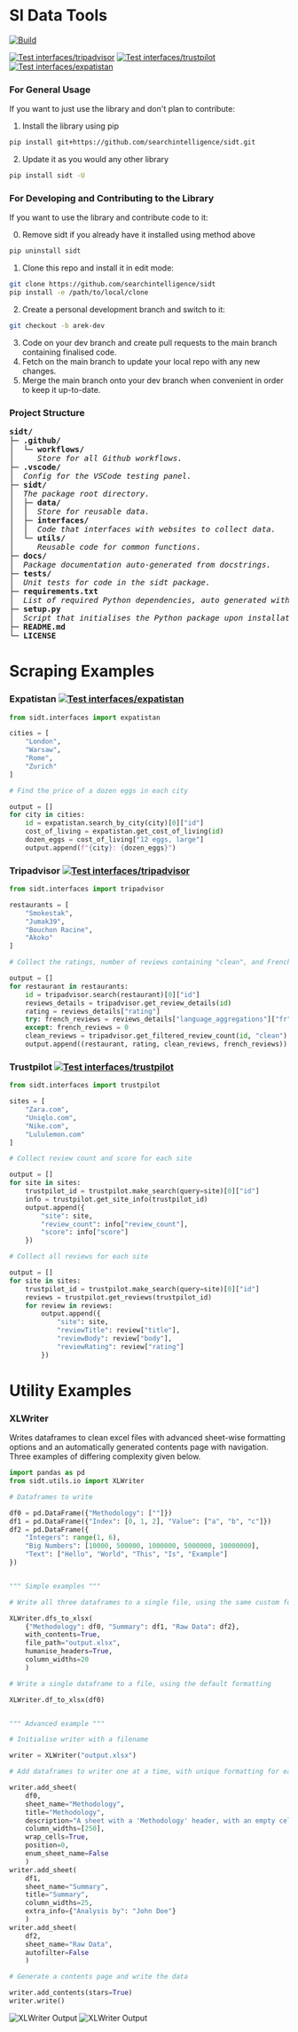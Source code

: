 # SI Data Tools

[![Build](https://github.com/searchintelligence/sidt/actions/workflows/build.yml/badge.svg)](https://github.com/searchintelligence/sidt/actions/workflows/build.yml)

[![Test interfaces/tripadvisor](https://github.com/searchintelligence/sidt/actions/workflows/test-tripadvisor.yml/badge.svg)](https://github.com/searchintelligence/sidt/actions/workflows/test-tripadvisor.yml)
[![Test interfaces/trustpilot](https://github.com/searchintelligence/sidt/actions/workflows/test-trustpilot.yml/badge.svg)](https://github.com/searchintelligence/sidt/actions/workflows/test-trustpilot.yml)
[![Test interfaces/expatistan](https://github.com/searchintelligence/sidt/actions/workflows/test-expatistan.yml/badge.svg)](https://github.com/searchintelligence/sidt/actions/workflows/test-expatistan.yml)

### For General Usage
If you want to just use the library and don't plan to contribute:

1. Install the library using pip
```bash
pip install git+https://github.com/searchintelligence/sidt.git
```

2. Update it as you would any other library
```bash
pip install sidt -U
```

### For Developing and Contributing to the Library
If you want to use the library and contribute code to it:

0. Remove sidt if you already have it installed using method above

```bash
pip uninstall sidt
```

1. Clone this repo and install it in edit mode:
```bash
git clone https://github.com/searchintelligence/sidt
pip install -e /path/to/local/clone
```

2. Create a personal development branch and switch to it:
```bash
git checkout -b arek-dev
```
3. Code on your dev branch and create pull requests to the main branch containing finalised code.
4. Fetch on the main branch to update your local repo with any new changes.
5. Merge the main branch onto your dev branch when convenient in order to keep it up-to-date.

### Project Structure

<pre>
<b>sidt/</b>
├─ <b>.github/</b>
│  └─ <b>workflows/</b>
│     <i>Store for all Github workflows.</i>
├─ <b>.vscode/</b>
│  <i>Config for the VSCode testing panel.</i>
├─ <b>sidt/</b>
│  <i>The package root directory.</i>
│  ├─ <b>data/</b>
│  │  <i>Store for reusable data.</i>
│  ├─ <b>interfaces/</b>
│  │  <i>Code that interfaces with websites to collect data.</i>
│  └─ <b>utils/</b>
│     <i>Reusable code for common functions.</i>
├─ <b>docs/</b>
│  <i>Package documentation auto-generated from docstrings.</i>
├─ <b>tests/</b>
│  <i>Unit tests for code in the sidt package.</i>
├─ <b>requirements.txt</b>
│  <i>List of required Python dependencies, auto generated with pipreqs.</i>
├─ <b>setup.py</b>
│  <i>Script that initialises the Python package upon installation.</i>
├─ <b>README.md</b>
└─ <b>LICENSE</b>
</pre>

# Scraping Examples

### Expatistan [![Test interfaces/expatistan](https://github.com/searchintelligence/sidt/actions/workflows/test-expatistan.yml/badge.svg)](https://github.com/searchintelligence/sidt/actions/workflows/test-expatistanr.yml)

```python
from sidt.interfaces import expatistan

cities = [
    "London",
    "Warsaw",
    "Rome",
    "Zurich"
]

# Find the price of a dozen eggs in each city

output = []
for city in cities:
    id = expatistan.search_by_city(city)[0]["id"]
    cost_of_living = expatistan.get_cost_of_living(id)
    dozen_eggs = cost_of_living["12 eggs, large"]
    output.append(f"{city}: {dozen_eggs}")
```

### Tripadvisor [![Test interfaces/tripadvisor](https://github.com/searchintelligence/sidt/actions/workflows/test-tripadvisor.yml/badge.svg)](https://github.com/searchintelligence/sidt/actions/workflows/test-tripadvisor.yml)

```python
from sidt.interfaces import tripadvisor

restaurants = [
    "Smokestak",
    "Jumak39",
    "Bouchon Racine",
    "Akoko"
]

# Collect the ratings, number of reviews containing "clean", and French reviews for each restaurant

output = []
for restaurant in restaurants:
    id = tripadvisor.search(restaurant)[0]["id"]
    reviews_details = tripadvisor.get_review_details(id)
    rating = reviews_details["rating"]
    try: french_reviews = reviews_details["language_aggregations"]["fr"]
    except: french_reviews = 0
    clean_reviews = tripadvisor.get_filtered_review_count(id, "clean")
    output.append((restaurant, rating, clean_reviews, french_reviews))
```

### Trustpilot [![Test interfaces/trustpilot](https://github.com/searchintelligence/sidt/actions/workflows/test-trustpilot.yml/badge.svg)](https://github.com/searchintelligence/sidt/actions/workflows/test-trustpilot.yml)

```python
from sidt.interfaces import trustpilot

sites = [
    "Zara.com",
    "Uniqlo.com",
    "Nike.com",
    "Lululemon.com"
]

# Collect review count and score for each site

output = []
for site in sites:
    trustpilot_id = trustpilot.make_search(query=site)[0]["id"]
    info = trustpilot.get_site_info(trustpilot_id)
    output.append({
        "site": site,
        "review_count": info["review_count"],
        "score": info["score"]
    })

# Collect all reviews for each site

output = []
for site in sites:
    trustpilot_id = trustpilot.make_search(query=site)[0]["id"]
    reviews = trustpilot.get_reviews(trustpilot_id)
    for review in reviews:
        output.append({
            "site": site,
            "reviewTitle": review["title"],
            "reviewBody": review["body"],
            "reviewRating": review["rating"]
        })
```

# Utility Examples

### XLWriter

Writes dataframes to clean excel files with advanced sheet-wise formatting options and an automatically generated contents page with navigation. Three examples of differing complexity given below.

```python
import pandas as pd
from sidt.utils.io import XLWriter

# Dataframes to write

df0 = pd.DataFrame({"Methodology": [""]})
df1 = pd.DataFrame({"Index": [0, 1, 2], "Value": ["a", "b", "c"]})
df2 = pd.DataFrame({
    "Integers": range(1, 6),
    "Big Numbers": [10000, 500000, 1000000, 5000000, 10000000],
    "Text": ["Hello", "World", "This", "Is", "Example"]
})


""" Simple examples """

# Write all three dataframes to a single file, using the same custom formatting for all sheets

XLWriter.dfs_to_xlsx(
    {"Methodology": df0, "Summary": df1, "Raw Data": df2},
    with_contents=True,
    file_path="output.xlsx",
    humanise_headers=True,
    column_widths=20
    )

# Write a single dataframe to a file, using the default formatting

XLWriter.df_to_xlsx(df0)


""" Advanced example """

# Initialise writer with a filename

writer = XLWriter("output.xlsx")

# Add dataframes to writer one at a time, with unique formatting for each sheet

writer.add_sheet(
    df0, 
    sheet_name="Methodology", 
    title="Methodology", 
    description="A sheet with a 'Methodology' header, with an empty cell to manually write a methodology into.",
    column_widths=[250],
    wrap_cells=True,
    position=0,
    enum_sheet_name=False
    )
writer.add_sheet(
    df1, 
    sheet_name="Summary", 
    title="Summary",
    column_widths=25, 
    extra_info={"Analysis by": "John Doe"}
    )
writer.add_sheet(
    df2, 
    sheet_name="Raw Data", 
    autofilter=False
    )

# Generate a contents page and write the data

writer.add_contents(stars=True)
writer.write()
```

![XLWriter Output](/resources/readme-files/xlwriter_output_contents.png)
![XLWriter Output](/resources/readme-files/xlwriter_output_raw_data.png)